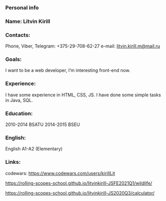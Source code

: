 ### Personal info
### Name: Litvin Kirill

### Contacts:
Phone, Viber, Telegram: +375-29-708-62-27
e-mail: litvin.kirill.m@mail.ru

### Goals:
I want to be a web developer, I’m interesting front-end now.

### Experience:
I have some experience in HTML, CSS, JS.
I have done some simple tasks in Java, SQL.

### Education:
2010-2014 BSATU 2014-2015 BSEU

### English:
English A1-A2 (Elementary)

### Links:
codewars: https://www.codewars.com/users/kirillLit

https://rolling-scopes-school.github.io/litvinkirill-JSFE2021Q1/wildlife/

https://rolling-scopes-school.github.io/litvinkirill-JS2020Q3/calculator/